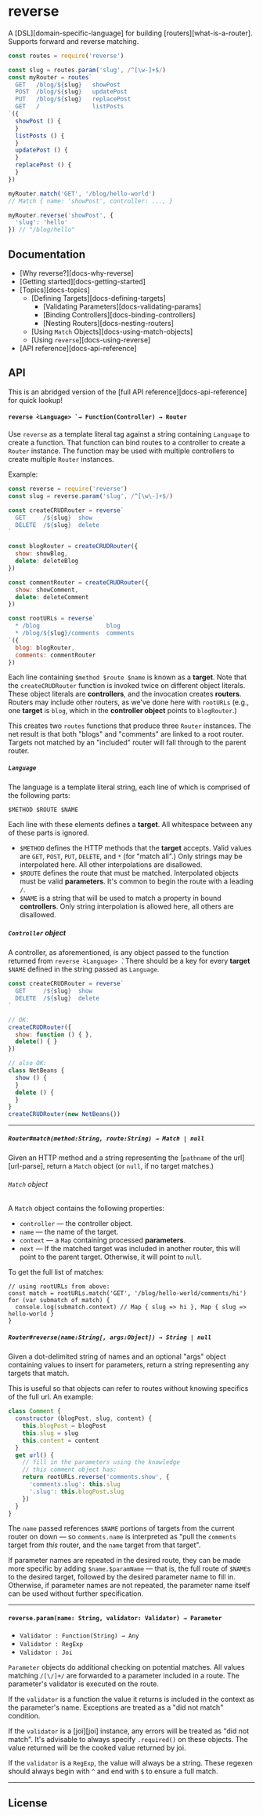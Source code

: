 # reverse

A [DSL][domain-specific-language] for building [routers][what-is-a-router].
Supports forward and reverse matching.

```javascript
const routes = require('reverse')

const slug = routes.param('slug', /^[\w-]+$/)
const myRouter = routes`
  GET   /blog/${slug}   showPost
  POST  /blog/${slug}   updatePost
  PUT   /blog/${slug}   replacePost
  GET   /               listPosts
`({
  showPost () {
  }
  listPosts () {
  }
  updatePost () {
  }
  replacePost () {
  }
})

myRouter.match('GET', '/blog/hello-world')
// Match { name: 'showPost', controller: ..., }

myRouter.reverse('showPost', {
  'slug': 'hello'
}) // "/blog/hello"
```

## Documentation

* [Why reverse?][docs-why-reverse]
* [Getting started][docs-getting-started]
* [Topics][docs-topics]
  * [Defining Targets][docs-defining-targets]
    * [Validating Parameters][docs-validating-params]
    * [Binding Controllers][docs-binding-controllers]
    * [Nesting Routers][docs-nesting-routers]
  * [Using `Match` Objects][docs-using-match-objects]
  * [Using `reverse`][docs-using-reverse]
* [API reference][docs-api-reference]

## API

This is an abridged version of the [full API reference][docs-api-reference] for
quick lookup!

#### `reverse ̀<Language> ̀ → Function(Controller) → Router`

Use `reverse` as a template literal tag against a string containing `Language`
to create a function. That function can bind routes to a controller to create a
`Router` instance. The function may be used with multiple controllers to create
multiple `Router` instances.

Example:

```javascript
const reverse = require('reverse')
const slug = reverse.param('slug', /^[\w\-]+$/)

const createCRUDRouter = reverse`
  GET     /${slug}  show
  DELETE  /${slug}  delete
`

const blogRouter = createCRUDRouter({
  show: showBlog,
  delete: deleteBlog
})

const commentRouter = createCRUDRouter({
  show: showComment,
  delete: deleteComment
})

const rootURLs = reverse`
  * /blog                   blog
  * /blog/${slug}/comments  comments
`({
  blog: blogRouter,
  comments: commentRouter
})
```

Each line containing `$method $route $name` is known as a **target**. Note that
the `createCRUDRouter` function is invoked twice on different object literals.
These object literals are **controllers**, and the invocation creates
**routers**. Routers may include other routers, as we've done here with
`rootURLs` (e.g., one **target** is `blog`, which in the **controller object**
points to `blogRouter`.)

This creates two `routes` functions that produce three `Router` instances.
The net result is that both "blogs" and "comments" are linked to a root
router. Targets not matched by an "included" router will fall through to
the parent router. 

##### `Language`

The language is a template literal string, each line of which is comprised
of the following parts:

`$METHOD $ROUTE $NAME`

Each line with these elements defines a **target**. All whitespace between any
of these parts is ignored.

* `$METHOD` defines the HTTP methods that the **target** accepts. Valid values are
`GET`, `POST`, `PUT`, `DELETE`, and `*` (for "match all".) Only strings may be interpolated
here. All other interpolations are disallowed.
* `$ROUTE` defines the route that must be matched. Interpolated objects must be
valid **parameters**. It's common to begin the route with a leading `/`.
* `$NAME` is a string that will be used to match a property in bound **controllers**. Only
string interpolation is allowed here, all others are disallowed.

##### `Controller` object

A controller, as aforementioned, is any object passed to the function returned
from `reverse ̀<Language> ̀`. There should be a key for every **target** `$NAME`
defined in the string passed as `Language`.

```javascript
const createCRUDRouter = reverse`
  GET     /${slug}  show
  DELETE  /${slug}  delete
`

// OK:
createCRUDRouter({
  show: function () { },
  delete() { }
})

// also OK:
class NetBeans {
  show () {
  }
  delete () {
  }
}
createCRUDRouter(new NetBeans())
```

-------------

##### `Router#match(method:String, route:String) → Match | null`

Given an HTTP method and a string representing the [`pathname` of the url][url-parse],
return a `Match` object (or `null`, if no target matches.)

###### `Match` object

A `Match` object contains the following properties:

* `controller` — the controller object.
* `name` — the name of the target.
* `context` — a `Map` containing processed **parameters**.
* `next` — If the matched target was included in another router, this will
  point to the parent target. Otherwise, it will point to `null`.

To get the full list of matches:

```
// using rootURLs from above:
const match = rootURLs.match('GET', '/blog/hello-world/comments/hi')
for (var submatch of match) {
  console.log(submatch.context) // Map { slug => hi }, Map { slug => hello-world }
}
```

##### `Router#reverse(name:String[, args:Object]) → String | null`

Given a dot-delimited string of names and an optional "args" object containing
values to insert for parameters, return a string representing any targets that
match.

This is useful so that objects can refer to routes without knowing specifics
of the full url. An example:

```javascript
class Comment {
  constructor (blogPost, slug, content) {
    this.blogPost = blogPost
    this.slug = slug
    this.content = content
  }
  get url() {
    // fill in the parameters using the knowledge
    // this comment object has:
    return rootURLs.reverse('comments.show', {
      'comments.slug': this.slug
      '.slug': this.blogPost.slug
    })
  }
}
```

The `name` passed references `$NAME` portions of targets from the current
router on down — so `comments.name` is interpreted as "pull the `comments`
target from *this* router, and the `name` target from that target".

If parameter names are repeated in the desired route, they can be made more
specific by adding `$name.$paramName` — that is, the full route of `$NAME`s to
the desired target, followed by the desired parameter name to fill in.
Otherwise, if parameter names are not repeated, the parameter name itself can
be used without further specification.

-------------

#### `reverse.param(name: String, validator: Validator) → Parameter`

* `Validator : Function(String) → Any`
* `Validator : RegExp`
* `Validator : Joi`

`Parameter` objects do additional checking on potential matches. All values
matching `/[\/]+/` are forwarded to a parameter included in a route. The
parameter's validator is executed on the route. 

If the `validator` is a function the value it returns is included in the
context as the parameter's name. Exceptions are treated as a "did not match"
condition.

If the `validator` is a [joi][joi] instance, any errors will be treated as "did
not match". It's advisable to always specify `.required()` on these objects.
The value returned will be the cooked value returned by joi.

If the `validator` is a `RegExp`, the value will always be a string. These
regexen should always begin with `^` and end with `$` to ensure a full match.

-------------

## License

